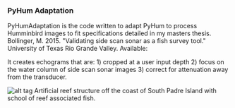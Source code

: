 ### PyHum Adaptation
PyHumAdaptation is the code written to adapt PyHum to process Humminbird images to fit specifications detailed in my masters thesis.  
    Bollinger, M. 2015. "Validating side scan sonar as a fish survey tool."  University of Texas Rio Grande Valley.  Available:

It creates echograms that are:
    1) cropped at a user input depth
    2) focus on the water column of side scan sonar images
    3) correct for attenuation away from the transducer.

![alt tag](http://dbuscombe-usgs.github.io/figs/Texas_reef_merged_cropped.png)
Artificial reef structure off the coast of South Padre Island with school of reef associated fish.
